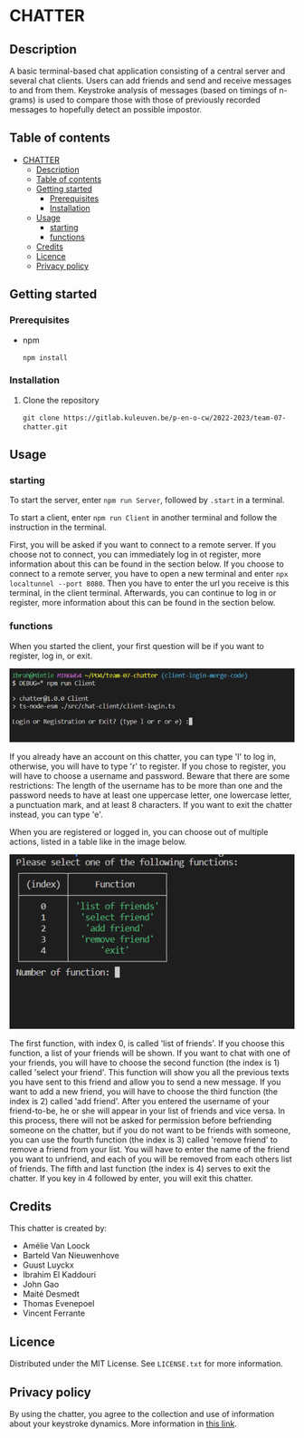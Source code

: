 # CHATTER

## Description

A basic terminal-based chat application consisting of a central server and several chat clients.
Users can add friends and send and receive messages to and from them.
Keystroke analysis of messages (based on timings of n-grams) is used to compare those with those of previously recorded messages to hopefully detect an possible impostor.

## Table of contents

- [CHATTER](#chatter)
  - [Description](#description)
  - [Table of contents](#table-of-contents)
  - [Getting started](#getting-started)
    - [Prerequisites](#prerequisites)
    - [Installation](#installation)
  - [Usage](#usage)
    - [starting](#starting)
    - [functions](#functions)
  - [Credits](#credits)
  - [Licence](#licence)
  - [Privacy policy](#privacy-policy)

## Getting started

### Prerequisites

- npm
  ```
  npm install
  ```

### Installation

1. Clone the repository
   ```
   git clone https://gitlab.kuleuven.be/p-en-o-cw/2022-2023/team-07-chatter.git
   ```

## Usage

### starting

To start the server, enter `npm run Server`, followed by `.start` in a terminal.

To start a client, enter `npm run Client` in another terminal and follow the instruction in the terminal.

First, you will be asked if you want to connect to a remote server. If you choose not to connect, you can immediately log in ot register, more information about this can be found in the section below.
If you choose to connect to a remote server, you have to open a new terminal and enter `npx localtunnel --port 8080`. Then you have to enter the url you receive is this terminal, in the client terminal. Afterwards, you can continue to log in or register, more information about this can be found in the section below.

### functions

When you started the client, your first question will be if you want to register, log in, or exit.

![login-register in terminal](/figures/login_register.png 'in terminal')

If you already have an account on this chatter, you can type 'l' to log in, otherwise, you will have to type 'r' to register.
If you chose to register, you will have to choose a username and password. Beware that there are some restrictions:
The length of the username has to be more than one and the password needs to have at least one uppercase letter, one lowercase letter, a punctuation mark, and at least 8 characters.
If you want to exit the chatter instead, you can type 'e'.

When you are registered or logged in, you can choose out of multiple actions, listed in a table like in the image below.

![actions interface in terminal](/figures/interface.png 'in terminal')

The first function, with index 0, is called 'list of friends'. If you choose this function, a list of your friends will be shown.
If you want to chat with one of your friends, you will have to choose the second function (the index is 1) called 'select your friend'.
This function will show you all the previous texts you have sent to this friend and allow you to send a new message.
If you want to add a new friend, you will have to choose the third function (the index is 2) called 'add friend'.
After you entered the username of your friend-to-be, he or she will appear in your list of friends and vice versa.
In this process, there will not be asked for permission before befriending someone on the chatter, but if you do not want to be friends with someone,
you can use the fourth function (the index is 3) called 'remove friend' to remove a friend from your list.
You will have to enter the name of the friend you want to unfriend, and each of you will be removed from each others list of friends.
The fifth and last function (the index is 4) serves to exit the chatter. If you key in 4 followed by enter, you will exit this chatter.

## Credits

This chatter is created by:

- Amélie Van Loock
- Barteld Van Nieuwenhove
- Guust Luyckx
- Ibrahim El Kaddouri
- John Gao
- Maité Desmedt
- Thomas Evenepoel
- Vincent Ferrante

## Licence

Distributed under the MIT License. See `LICENSE.txt` for more information.

## Privacy policy

By using the chatter, you agree to the collection and use of information about your keystroke dynamics.
More information in [this link](https://www.privacypolicies.com/live/8ccc2e80-5bb8-4b90-a16c-f4a185705867).
